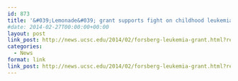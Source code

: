 ```yaml
---
id: 873
title: '&#039;Lemonade&#039; grant supports fight on childhood leukemia'
#date: 2014-02-27T00:00:00+00:00
layout: post
link_post: http://news.ucsc.edu/2014/02/forsberg-leukemia-grant.html?ref=campaign
categories:
  - News
format: link
link_post: http://news.ucsc.edu/2014/02/forsberg-leukemia-grant.html?ref=campaign
---
```

